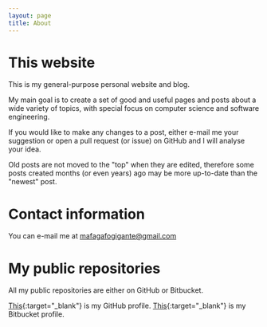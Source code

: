 ```yaml
---
layout: page
title: About
---
```


# This website

This is my general-purpose personal website and blog.

My main goal is to create a set of good and useful pages and posts about a wide
variety of topics, with special focus on computer science and software
engineering.

If you would like to make any changes to a post, either e-mail me your
suggestion or open a pull request (or issue) on GitHub and I will analyse your
idea.

Old posts are not moved to the "top" when they are edited, therefore some posts
created months (or even years) ago may be more up-to-date than the "newest"
post.

# Contact information

You can e-mail me at <a
href="mailto:mafagafogigante@gmail.com">mafagafogigante@gmail.com</a>

# My public repositories

All my public repositories are either on GitHub or Bitbucket.

[This](https://github.com/mafagafogigante){:target="_blank"} is my GitHub
profile.  [This](https://bitbucket.org/mafagafogigante){:target="_blank"} is my
Bitbucket profile.
